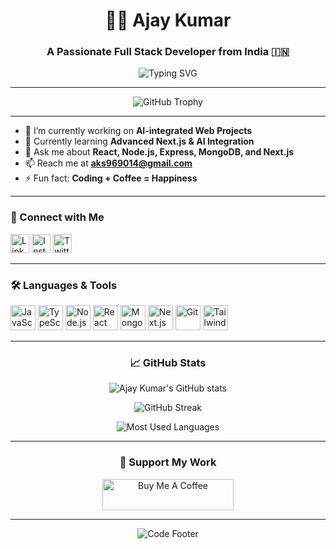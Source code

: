 <!-- Ajay Kumar's GitHub README -->

<h1 align="center">👨‍💻 Ajay Kumar</h1>
<h3 align="center">A Passionate Full Stack Developer from India 🇮🇳</h3>

<p align="center">
  <img src="https://readme-typing-svg.herokuapp.com?font=Fira+Code&duration=4000&pause=1000&color=00FF00&width=435&lines=Full+Stack+Developer+|+MERN+Stack+Expert;AI+Enthusiast+|+Next.js+Learner;Coding+with+Precision+%26+Creativity;Always+Learning+and+Building..." alt="Typing SVG" />
</p>

---

<p align="center">
  <img src="https://github-profile-trophy.vercel.app/?username=ajay7906&theme=monokai" alt="GitHub Trophy" />
</p>

---

- 🔭 I’m currently working on **AI-integrated Web Projects**
- 🌱 Currently learning **Advanced Next.js & AI Integration**
- 💬 Ask me about **React, Node.js, Express, MongoDB, and Next.js**
- 📫 Reach me at **aks969014@gmail.com**
- ⚡ Fun fact: **Coding + Coffee = Happiness**

---

<h3 align="left">🔗 Connect with Me</h3>
<p align="left">
  <a href="https://linkedin.com/in/ajaykumarcse" target="blank"><img src="https://img.icons8.com/fluent/48/000000/linkedin.png" alt="LinkedIn" height="30" /></a>
  <a href="https://www.instagram.com/ajay7906saini/" target="blank"><img src="https://img.icons8.com/fluent/48/000000/instagram-new.png" alt="Instagram" height="30" /></a>
  <a href="https://x.com/Ajay_Saini_7906" target="blank"><img src="https://img.icons8.com/fluent/48/000000/twitter.png" alt="Twitter" height="30" /></a>
</p>

---

<h3 align="left">🛠️ Languages & Tools</h3>
<p align="left">
  <img src="https://img.icons8.com/color/48/000000/javascript.png" alt="JavaScript" width="40" height="40"/>
  <img src="https://img.icons8.com/color/48/000000/typescript.png" alt="TypeScript" width="40" height="40"/>
  <img src="https://img.icons8.com/color/48/000000/nodejs.png" alt="Node.js" width="40" height="40"/>
  <img src="https://img.icons8.com/color/48/000000/react-native.png" alt="React" width="40" height="40"/>
  <img src="https://img.icons8.com/color/48/000000/mongodb.png" alt="MongoDB" width="40" height="40"/>
  <img src="https://img.icons8.com/color/48/000000/nextjs.png" alt="Next.js" width="40" height="40"/>
  <img src="https://img.icons8.com/color/48/000000/git.png" alt="Git" width="40" height="40"/>
  <img src="https://img.icons8.com/color/48/000000/tailwind_css.png" alt="TailwindCSS" width="40" height="40"/>
</p>

---

<h3 align="center">📈 GitHub Stats</h3>
<p align="center">
  <img align="center" src="https://github-readme-stats.vercel.app/api?username=ajay7906&show_icons=true&theme=radical" alt="Ajay Kumar's GitHub stats" />
</p>

<p align="center">
  <img align="center" src="https://github-readme-streak-stats.herokuapp.com/?user=ajay7906&theme=radical" alt="GitHub Streak" />
</p>

<p align="center">
  <img align="center" src="https://github-readme-stats.vercel.app/api/top-langs?username=ajay7906&show_icons=true&locale=en&layout=compact&theme=radical" alt="Most Used Languages" />
</p>

---

<h3 align="center">💖 Support My Work</h3>
<p align="center">
  <a href="https://www.buymeacoffee.com/ajay7906" target="_blank">
    <img src="https://cdn.buymeacoffee.com/buttons/v2/default-yellow.png" height="50" width="210" alt="Buy Me A Coffee" />
  </a>
</p>

---

<p align="center">
  <img src="https://readme-typing-svg.herokuapp.com?font=Hack&duration=3000&pause=1000&color=22C32C&width=435&lines=Happy+Coding+%3C%2F%3E+;const+AI+%3D+%22The+Future+of+Code%22%3B" alt="Code Footer" />
</p>


